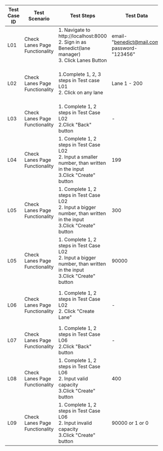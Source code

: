 | Test Case ID | Test Scenario | Test Steps | Test Data | Expected Result | Actual Result | Status |
|---|---|---|---|---|---|---|
|L01| Check Lanes Page Functionality | 1. Navigate to http://localhost:8000 <br> 2. Sign in as Benedict(lane manager) <br> 3. Click Lanes Button <br> | email- "benedict@mail.com" <br> password- "123456" | All the lanes available in the database, should be visible | Expected Result | Pass | 
|L02| Check Lanes Page Functionality | 1.Complete 1, 2, 3 steps in Test case L01 <br> 2. Click on any lane | Lane 1 - 200 | Should be redirected to that lanes page, an input should be available, where capacity of lane can be edited and confirmed or canceled by below buttons | Expected Result | Pass |
|L03| Check Lanes Page Functionality | 1. Complete 1, 2 steps in Test Case L02 <br> 2.Click "Back" button | - | Should be redirected to Lanes page  http://localhost:8000/lanes | Expected Result | Pass |
|L04| Check Lanes Page Functionality | 1. Complete 1, 2 steps in Test Case L02 <br> 2. Input a smaller number, than written in the input <br> 3.Click "Create" button | 199 | "Create" button should be disabled | Expected Result | Pass | 
|L05| Check Lanes Page Functionality | 1. Complete 1, 2 steps in Test Case L02 <br> 2. Input a bigger number, than written in the input <br> 3.Click "Create" button | 300 | Should edit lane capacity and redirect to http://localhost:8000/lanes | Expected Result | Pass | 
|L05| Check Lanes Page Functionality | 1. Complete 1, 2 steps in Test Case L02 <br> 2. Input a bigger number, than written in the input <br> 3.Click "Create" button | 90000 | Should not edit lane capacity and inform about maximum number| Edits capacity and does not inform about maximum number | Fail |
|L06| Check Lanes Page Functionality | 1. Complete 1, 2 steps in Test Case L02 <br> 2. Click "Create Lane" | - | Should be redirected to page http://localhost:8000/newlane, an input should be available, where capacity of lane can be set and confirmed or canceled by below buttons | Expected Result | Pass |
|L07| Check Lanes Page Functionality | 1. Complete 1, 2 steps in Test Case L06 <br> 2.Click "Back" button | - | Should be redirected to Lanes page  http://localhost:8000/lanes | Expected Result | Pass | 
|L08| Check Lanes Page Functionality | 1. Complete 1, 2 steps in Test Case L06 <br> 2. Input valid capacity <br> 3.Click "Create" button | 400 | Should create a lane | Create Button Disabled | Fail |
|L09| Check Lanes Page Functionality | 1. Complete 1, 2 steps in Test Case L06 <br> 2. Input invalid capacity <br> 3.Click "Create" button | 90000 or 1 or 0 | Create Button  should  be disabled | Expected Result | Pass |